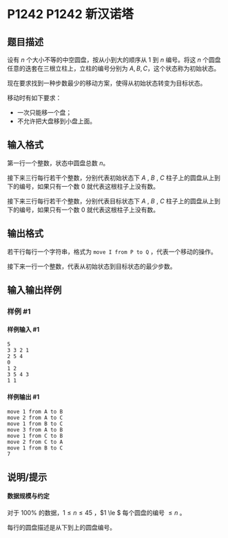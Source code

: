 # P1242 P1242 新汉诺塔

## 题目描述


设有 $n$ 个大小不等的中空圆盘，按从小到大的顺序从 $1$ 到 $n$ 编号。将这 $n$ 个圆盘任意的迭套在三根立柱上，立柱的编号分别为 $A,B,C$，这个状态称为初始状态。

现在要求找到一种步数最少的移动方案，使得从初始状态转变为目标状态。

移动时有如下要求：

- 一次只能移一个盘；
- 不允许把大盘移到小盘上面。

## 输入格式


第一行一个整数，状态中圆盘总数 $n$。

接下来三行每行若干个整数，分别代表初始状态下 $A$ , $B$ , $C$ 柱子上的圆盘从上到下的编号，如果只有一个数 $0$ 就代表这根柱子上没有数。

接下来三行每行若干个整数，分别代表目标状态下 $A$ , $B$ , $C$ 柱子上的圆盘从上到下的编号，如果只有一个数 $0$ 就代表这根柱子上没有数。

## 输出格式

若干行每行一个字符串，格式为 `move I from P to Q` ，代表一个移动的操作。

接下来一行一个整数，代表从初始状态到目标状态的最少步数。

## 输入输出样例

### 样例 #1

#### 样例输入 #1

```
5
3 3 2 1
2 5 4
0
1 2
3 5 4 3
1 1
```

#### 样例输出 #1

```
move 1 from A to B
move 2 from A to C
move 1 from B to C
move 3 from A to B
move 1 from C to B
move 2 from C to A
move 1 from B to C
7
```

## 说明/提示

#### 数据规模与约定

对于 $100\%$ 的数据，$1 \le n \le 45$ ，$1 \le $ 每个圆盘的编号 $\le n$ 。

每行的圆盘描述是从下到上的圆盘编号。
